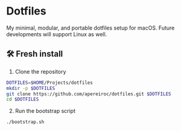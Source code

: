 # Dotfiles

My minimal, modular, and portable dotfiles setup for macOS. Future developments will support Linux as well.

## 🛠 Fresh install

1. Clone the repository

```bash
DOTFILES=$HOME/Projects/dotfiles
mkdir -p $DOTFILES
git clone https://github.com/apereiroc/dotfiles.git $DOTFILES
cd $DOTFILES
```

2. Run the bootstrap script

```bash
./bootstrap.sh
```
